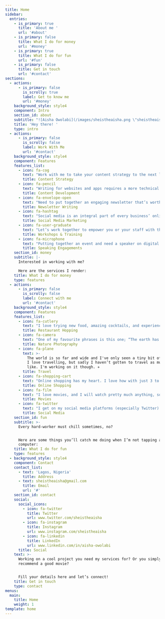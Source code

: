 ```yaml
---
title: Home
sidebar:
  entries:
    - is_primary: true
      title: 'About me '
      url: '#about'
    - is_primary: false
      title: What I do for money
      url: '#money'
    - is_primary: true
      title: What I do for fun
      url: '#fun'
    - is_primary: false
      title: Get in touch
      url: '#contact'
sections:
  - actions:
      - is_primary: false
        is_scrolly: true
        label: Get to know me
        url: '#money'
    background_style: style4
    component: Intro
    section_id: about
    subtitle: "![Aisha Owolabi](/images/sheistheaisha.png \"sheistheaisha\")\n\nWelcome to my website \U0001F601\n\nI'm Aisha Owolabi, a fun-loving Digital Content Marketer.\n\nI believe the art of storytelling is a magical tool, so I leverage it to help brands gain and sustain a profitable presence online. \n\nIn my 3+ years of experience sharing the good-news that is my work with agencies and businesses across various industries worldwide, I've had the opportunity to create magic with a number of remarkable brands. Some of them are: Webcoupers, Of A Kind Creatives (USA), Carbon (Paylater), She Leads Africa, and CK Digital. \n\nWhen I'm not brainstorming ideas for the next great piece of content, you'll catch me diving into my passions which are: tech, diversity & inclusion, gender equality, youth empowerment, personal development, leadership & volunteering."
    title: 'Hey there! '
    type: intro
  - actions:
      - is_primary: false
        is_scrolly: false
        label: Work With Me
        url: '#contact'
    background_style: style4
    component: Features
    features_list:
      - icon: fa-cog
        text: "Work with me to take your content strategy to the next level. I will leverage my copywriting, storytelling, analytics, and content delivery skills to develop compelling, world-class content strategies guaranteed to increase your ROI. \U0001F4C8"
        title: Content Strategy
      - icon: fa-pencil
        text: "Writing for websites and apps requires a more technical understanding of the product along with knowledge of basic website design, marketing, SEO, brand, and user psychology. It is a blend of art and science and that is what I provide to my clients. Let’s create magic. \U0001F4DD"
        title: Content Development
      - icon: fa-envelope-open
        text: "Need to put together an engaging newsletter that’s worth reading? Work with me to deliver relevant content to your audience periodically, and watch your subscriber list and open rates soar.  \U0001F4E8"
        title: Newsletter Writing
      - icon: fa-hashtag
        text: "Social media is an integral part of every business’ online presence. Engage me to create a relevant and engaging content calendar to help your brand meet and exceed all its social media marketing goals. \U0001F4F1"
        title: Social Media Marketing
      - icon: fa-user-graduate
        text: "Let’s work together to empower you or your staff with the skill sets needed to transform your products into profit and your services into sales. \U0001F469\U0001F3FE‍\U0001F3EB"
        title: Workshops & Training
      - icon: fa-microphone
        text: "Putting together an event and need a speaker on digital marketing? Reach out to me, and I’ll come by to share amazing digital nuggets with your audience. \U0001F3A4"
        title: Speaking Engagements
    section_id: money
    subtitle: |-
      Interested in working with me?

      Here are the services I render:
    title: What I do for money
    type: features
  - actions:
      - is_primary: false
        is_scrolly: false
        label: Connect with me
        url: '#contact'
    background_style: style4
    component: Features
    features_list:
      - icon: fa-cutlery
        text: "I love trying new food, amazing cocktails, and experiencing different restaurants. Sometimes, I find myself daydreaming about food. It's that serious.\U0001F379"
        title: Restaurant Hopping
      - icon: fa-camera
        text: "One of my favourite phrases is this one; “The earth has music for those who listen.” I love nature and documenting the beauty of it everywhere I go. \U0001F3DE"
        title: Nature Photography
      - icon: fa-plane
        text: >-
          The world is so far and wide and I've only seen a tiny bit of it all.
          I love travelling, but sadly I haven’t gotten to travel as much as I'd
          like. I'm working on it though. ✈️
        title: Travel
      - icon: fa-shopping-cart
        text: "Online shopping has my heart. I love how with just 3 to 10 taps, my order is placed and on the way to me. My favourite app for shopping right now is ASOS. \U0001F6CD"
        title: Online Shopping
      - icon: fa-film
        text: "I love movies, and I will watch pretty much anything, so far it interests me at first sight. However, I don’t like watching series. If it’s not Stranger Things or Brooklyn 99, forget it. \U0001F3AC"
        title: Movies
      - icon: fa-twitter
        text: "I get on my social media platforms (especially Twitter) to relax and catch up on what’s going on in the world around me. I love how I can learn from and inform people in one place. \U0001F4F1"
        title: Social Media
    section_id: fun
    subtitle: >-
      Every hard-worker must chill sometimes, no?


      Here are some things you’ll catch me doing when I’m not tapping away on my
      computer:
    title: What I do for fun
    type: features
  - background_style: style4
    component: Contact
    contact_list:
      - text: 'Lagos, Nigeria'
        title: Address
      - text: sheistheaisha@gmail.com
        title: Email
        url: '#'
    section_id: contact
    social:
      social_icons:
        - icon: fa-twitter
          title: Twitter
          url: www.twitter.com/sheistheaisha
        - icon: fa-instagram
          title: Instagram
          url: www.instagram.com/sheistheaisha
        - icon: fa-linkedin
          title: LinkedIn
          url: www.linkedin.com/in/aisha-owolabi
      title: Social
    text: >-
      Working on a cool project you need my services for? Or you simply want to
      recommend a good movie?


      Fill your details here and let’s connect!
    title: Get in touch
    type: contact
menus:
  main:
    title: Home
    weight: 1
template: home
---
```


